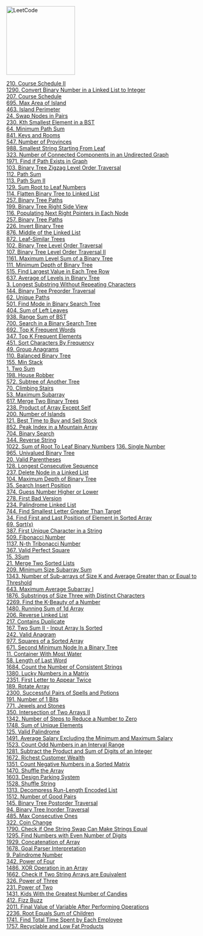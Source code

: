 [<img src="https://assets.leetcode.com/static_assets/public/webpack_bundles/images/logo-dark.e99485d9b.svg" alt="LeetCode" width="180"/>](https://leetcode.com/)

[210. Course Schedule II](first-100/210) \
[1290. Convert Binary Number in a Linked List to Integer](first-100/1290) \
[207. Course Schedule](first-100/207) \
[695. Max Area of Island](first-100/695) \
[463. Island Perimeter](first-100/463.py) \
[24. Swap Nodes in Pairs](first-100/24) \
[230. Kth Smallest Element in a BST](first-100/230) \
[64. Minimum Path Sum](first-100/64) \
[841. Keys and Rooms](first-100/841.py) \
[547. Number of Provinces](first-100/547.py) \
[988. Smallest String Starting From Leaf](first-100/988) \
[323. Number of Connected Components in an Undirected Graph](first-100/323) \
[1971. Find if Path Exists in Graph](first-100/1971) \
[103. Binary Tree Zigzag Level Order Traversal](first-100/103.py) \
[112. Path Sum](first-100/112) \
[113. Path Sum II](first-100/113) \
[129. Sum Root to Leaf Numbers](first-100/129) \
[114. Flatten Binary Tree to Linked List](first-100/114) \
[257. Binary Tree Paths](first-100/257.py) \
[199. Binary Tree Right Side View](first-100/199.py) \
[116. Populating Next Right Pointers in Each Node](first-100/116.py) \
[257. Binary Tree Paths](first-100/257.py) \
[226. Invert Binary Tree](first-100/226) \
[876. Middle of the Linked List](first-100/876) \
[872. Leaf-Similar Trees](first-100/872) \
[102. Binary Tree Level Order Traversal](first-100/102.py) \
[107. Binary Tree Level Order Traversal II](first-100/107.py) \
[1161. Maximum Level Sum of a Binary Tree](first-100/1161.py) \
[111. Minimum Depth of Binary Tree](first-100/111.py) \
[515. Find Largest Value in Each Tree Row](first-100/515.py) \
[637. Average of Levels in Binary Tree](first-100/637.py) \
[3. Longest Substring Without Repeating Characters](first-100/3.py) \
[144. Binary Tree Preorder Traversal](first-100/144) \
[62. Unique Paths](first-100/62) \
[501. Find Mode in Binary Search Tree](first-100/501) \
[404. Sum of Left Leaves](first-100/404) \
[938. Range Sum of BST](first-100/938) \
[700. Search in a Binary Search Tree](first-100/700) \
[692. Top K Frequent Words](first-100/692) \
[347. Top K Frequent Elements](first-100/347) \
[451. Sort Characters By Frequency](first-100/451) \
[49. Group Anagrams](first-100/49) \
[110. Balanced Binary Tree](first-100/110) \
[155. Min Stack](first-100/155) \
[1. Two Sum](first-100/1) \
[198. House Robber](first-100/198) \
[572. Subtree of Another Tree](first-100/572) \
[70. Climbing Stairs](first-100/70) \
[53. Maximum Subarray](first-100/53) \
[617. Merge Two Binary Trees](first-100/617) \
[238. Product of Array Except Self](first-100/238) \
[200. Number of Islands](first-100/200) \
[121. Best Time to Buy and Sell Stock](first-100/121) \
[852. Peak Index in a Mountain Array](first-100/852.py)  \
[704. Binary Search](first-100/704.py) \
[344. Reverse String](first-100/344) \
[1022. Sum of Root To Leaf Binary Numbers](first-100/1022)
[136. Single Number](first-100/136) \
[965. Univalued Binary Tree](first-100/965) \
[20. Valid Parentheses](first-100/20) \
[128. Longest Consecutive Sequence](first-100/128) \
[237. Delete Node in a Linked List](first-100/237) \
[104. Maximum Depth of Binary Tree](first-100/104) \
[35. Search Insert Position](first-100/35.py) \
[374. Guess Number Higher or Lower](first-100/374.py) \
[278. First Bad Version](first-100/278.py) \
[234. Palindrome Linked List](first-100/234) \
[744. Find Smallest Letter Greater Than Target](first-100/744.py) \
[34. Find First and Last Position of Element in Sorted Array](first-100/34.py) \
[69. Sqrt(x)](first-100/69.py) \
[387. First Unique Character in a String](first-100/387) \
[509. Fibonacci Number](first-100/509) \
[1137. N-th Tribonacci Number](first-100/1137) \
[367. Valid Perfect Square](first-100/367.py) \
[15. 3Sum](first-100/15) \
[21. Merge Two Sorted Lists](first-100/21) \
[209. Minimum Size Subarray Sum](first-100/209.py) \
[1343. Number of Sub-arrays of Size K and Average Greater than or Equal to Threshold](first-100/1343.py) \
[643. Maximum Average Subarray I](first-100/643.py) \
[1876. Substrings of Size Three with Distinct Characters](first-100/1876.py) \
[2269. Find the K-Beauty of a Number](first-100/2269.py) \
[1480. Running Sum of 1d Array](first-100/1480.py) \
[206. Reverse Linked List](first-100/206) \
[217. Contains Duplicate](first-100/217.py) \
[167. Two Sum II - Input Array Is Sorted](first-100/167) \
[242. Valid Anagram](first-100/242.py) \
[977. Squares of a Sorted Array](first-100/977) \
[671. Second Minimum Node In a Binary Tree](first-100/671) \
[11. Container With Most Water](first-100/11) \
[58. Length of Last Word](first-100/58) \
[1684. Count the Number of Consistent Strings](first-100/1684) \
[1380. Lucky Numbers in a Matrix](first-100/1380) \
[2351. First Letter to Appear Twice](first-100/2351) \
[189. Rotate Array](first-100/189) \
[2300. Successful Pairs of Spells and Potions](first-100/2300.py) \
[191. Number of 1 Bits](first-100/191.py) \
[771. Jewels and Stones](first-100/771.py) \
[350. Intersection of Two Arrays II](first-100/350) \
[1342. Number of Steps to Reduce a Number to Zero](first-100/1342.py) \
[1748. Sum of Unique Elements](first-100/1748.py) \
[125. Valid Palindrome](first-100/125) \
[1491. Average Salary Excluding the Minimum and Maximum Salary](first-100/1491.py) \
[1523. Count Odd Numbers in an Interval Range](first-100/1523.py) \
[1281. Subtract the Product and Sum of Digits of an Integer](first-100/1281.py) \
[1672. Richest Customer Wealth](first-100/1672) \
[1351. Count Negative Numbers in a Sorted Matrix](first-100/1351.py) \
[1470. Shuffle the Array](first-100/1470.py) \
[1603. Design Parking System](first-100/1603) \
[1528. Shuffle String](first-100/1528) \
[1313. Decompress Run-Length Encoded List](first-100/1313) \
[1512. Number of Good Pairs](first-100/1512.py) \
[145. Binary Tree Postorder Traversal](first-100/145) \
[94. Binary Tree Inorder Traversal](first-100/94) \
[485. Max Consecutive Ones](first-100/485) \
[322. Coin Change](first-100/322) \
[1790. Check if One String Swap Can Make Strings Equal](first-100/1790) \
[1295. Find Numbers with Even Number of Digits](first-100/1295) \
[1929. Concatenation of Array](first-100/1929) \
[1678. Goal Parser Interpretation](first-100/1678) \
[9. Palindrome Number](first-100/9) \
[342. Power of Four](first-100/342) \
[1486. XOR Operation in an Array](first-100/1486) \
[1662. Check If Two String Arrays are Equivalent](first-100/1662) \
[326. Power of Three](first-100/326) \
[231. Power of Two](first-100/231) \
[1431. Kids With the Greatest Number of Candies](first-100/1431) \
[412. Fizz Buzz](first-100/412.py) \
[2011. Final Value of Variable After Performing Operations](first-100/2011) \
[2236. Root Equals Sum of Children](first-100/2236) \
[1741. Find Total Time Spent by Each Employee](first-100/1741) \
[1757. Recyclable and Low Fat Products](first-100/1757)